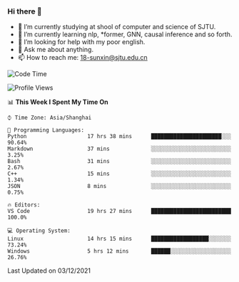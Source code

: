 ### Hi there 👋

<!--
**sunxin000/sunxin000** is a ✨ _special_ ✨ repository because its `README.md` (this file) appears on your GitHub profile.

Here are some ideas to get you started:

- 🔭 I’m currently working on ...
- 🌱 I’m currently learning ...
- 👯 I’m looking to collaborate on ...
- 🤔 I’m looking for help with ...
- 💬 Ask me about ...
- 📫 How to reach me: ...
- 😄 Pronouns: ...
- ⚡ Fun fact: ...
-->
- 🏫 I’m currently studying at shool of computer and science of SJTU.
- 🌱 I’m currently learning nlp, \*former, GNN, causal inference and so forth.
- 🤔 I’m looking for help with my poor english.
- 💬 Ask me about anything.
- 📫 How to reach me: 18-sunxin@sjtu.edu.cn
<!--START_SECTION:waka-->
![Code Time](http://img.shields.io/badge/Code%20Time-55%20hrs%201%20min-blue)

![Profile Views](http://img.shields.io/badge/Profile%20Views-0-blue)

📊 **This Week I Spent My Time On** 

```text
⌚︎ Time Zone: Asia/Shanghai

💬 Programming Languages: 
Python                   17 hrs 38 mins      ██████████████████████░░░   90.64% 
Markdown                 37 mins             ░░░░░░░░░░░░░░░░░░░░░░░░░   3.25% 
Bash                     31 mins             ░░░░░░░░░░░░░░░░░░░░░░░░░   2.67% 
C++                      15 mins             ░░░░░░░░░░░░░░░░░░░░░░░░░   1.34% 
JSON                     8 mins              ░░░░░░░░░░░░░░░░░░░░░░░░░   0.75%

🔥 Editors: 
VS Code                  19 hrs 27 mins      █████████████████████████   100.0%

💻 Operating System: 
Linux                    14 hrs 15 mins      ██████████████████░░░░░░░   73.24% 
Windows                  5 hrs 12 mins       ██████░░░░░░░░░░░░░░░░░░░   26.76%

```


 Last Updated on 03/12/2021
<!--END_SECTION:waka-->

